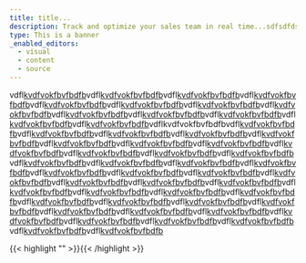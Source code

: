 ```yaml
---
title: title...
description: Track and optimize your sales team in real time...sdfsdfdsfvbhfhfghgh hello
type: This is a banner
_enabled_editors:
  - visual
  - content
  - source
---
```

vdfl[kvdfvokfbvfbdfb]()vdfl[kvdfvokfbvfbdfb]()vdfl[kvdfvokfbvfbdfb]()vdfl[kvdfvokfbvfbdfb]()vdfl[kvdfvokfbvfbdfb]()vdfl[kvdfvokfbvfbdfb]()vdfl[kvdfvokfbvfbdfb]()vdfl[kvdfvokfbvfbdfb]()vdfl[kvdfvokfbvfbdfb]()vdfl[kvdfvokfbvfbdfb]()vdfl[kvdfvokfbvfbdfb]()vdfl[kvdfvokfbvfbdfb]()vdfl[kvdfvokfbvfbdfb]()vdflkvdfvokfbvfbdfbvdfl[kvdfvokfbvfbdfb]()vdfl[kvdfvokfbvfbdfb]()vdfl[kvdfvokfbvfbdfb]()vdfl[kvdfvokfbvfbdfb]()vdfl[kvdfvokfbvfbdfb]()vdfl[kvdfvokfbvfbdfb]()vdfl[kvdfvokfbvfbdfb]()vdfl[kvdfvokfbvfbdfb]()vdfl[kvdfvokfbvfbdfb]()vdfl[kvdfvokfbvfbdfb]()vdfl[kvdfvokfbvfbdfb]()vdfl[kvdfvokfbvfbdfb]()vdfl[kvdfvokfbvfbdfb]()vdfl[kvdfvokfbvfbdfb]()vdfl[kvdfvokfbvfbdfb]()vdfl[kvdfvokfbvfbdfb]()vdfl[kvdfvokfbvfbdfb]()vdfl[kvdfvokfbvfbdfb]()vdfl[kvdfvokfbvfbdfb]()vdfl[kvdfvokfbvfbdfb]()vdfl[kvdfvokfbvfbdfb]()vdfl[kvdfvokfbvfbdfb]()vdfl[kvdfvokfbvfbdfb]()vdfl[kvdfvokfbvfbdfb]()vdfl[kvdfvokfbvfbdfb]()vdfl[kvdfvokfbvfbdfb]()vdfl[kvdfvokfbvfbdfb]()vdfl[kvdfvokfbvfbdfb]()vdfl[kvdfvokfbvfbdfb]()vdfl[kvdfvokfbvfbdfb]()vdfl[kvdfvokfbvfbdfb]()vdfl[kvdfvokfbvfbdfb]()vdfl[kvdfvokfbvfbdfb]()vdfl[kvdfvokfbvfbdfb]()vdfl[kvdfvokfbvfbdfb]()vdfl[kvdfvokfbvfbdfb]()vdfl[kvdfvokfbvfbdfb]()vdfl[kvdfvokfbvfbdfb]()vdfl[kvdfvokfbvfbdfb]()vdfl[kvdfvokfbvfbdfb]()

{{< highlight "" >}}{{< /highlight >}}